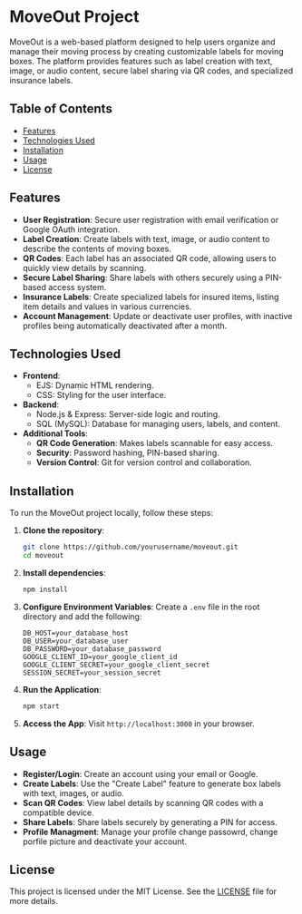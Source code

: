 # MoveOut Project

MoveOut is a web-based platform designed to help users organize and manage their moving process by creating customizable labels for moving boxes. The platform provides features such as label creation with text, image, or audio content, secure label sharing via QR codes, and specialized insurance labels.

## Table of Contents
- [Features](#features)
- [Technologies Used](#technologies-used)
- [Installation](#installation)
- [Usage](#usage)
- [License](#license)

## Features
- **User Registration**: Secure user registration with email verification or Google OAuth integration.
- **Label Creation**: Create labels with text, image, or audio content to describe the contents of moving boxes.
- **QR Codes**: Each label has an associated QR code, allowing users to quickly view details by scanning.
- **Secure Label Sharing**: Share labels with others securely using a PIN-based access system.
- **Insurance Labels**: Create specialized labels for insured items, listing item details and values in various currencies.
- **Account Management**: Update or deactivate user profiles, with inactive profiles being automatically deactivated after a month.

## Technologies Used
- **Frontend**:
  - EJS: Dynamic HTML rendering.
  - CSS: Styling for the user interface.
- **Backend**:
  - Node.js & Express: Server-side logic and routing.
  - SQL (MySQL): Database for managing users, labels, and content.
- **Additional Tools**:
  - **QR Code Generation**: Makes labels scannable for easy access.
  - **Security**: Password hashing, PIN-based sharing.
  - **Version Control**: Git for version control and collaboration.

## Installation

To run the MoveOut project locally, follow these steps:

1. **Clone the repository**:
   ```bash
   git clone https://github.com/yourusername/moveout.git
   cd moveout
   ```

2. **Install dependencies**:
   ```bash
   npm install
   ```

3. **Configure Environment Variables**:
   Create a `.env` file in the root directory and add the following:
   ```
   DB_HOST=your_database_host
   DB_USER=your_database_user
   DB_PASSWORD=your_database_password
   GOOGLE_CLIENT_ID=your_google_client_id
   GOOGLE_CLIENT_SECRET=your_google_client_secret
   SESSION_SECRET=your_session_secret
   ```

4. **Run the Application**:
   ```bash
   npm start
   ```

5. **Access the App**:
   Visit `http://localhost:3000` in your browser.

## Usage

- **Register/Login**: Create an account using your email or Google.
- **Create Labels**: Use the "Create Label" feature to generate box labels with text, images, or audio.
- **Scan QR Codes**: View label details by scanning QR codes with a compatible device.
- **Share Labels**: Share labels securely by generating a PIN for access.
- **Profile Managment**: Manage your profile change passowrd, change porfile picture and deactivate your account.

## License

This project is licensed under the MIT License. See the [LICENSE](LICENSE) file for more details.
